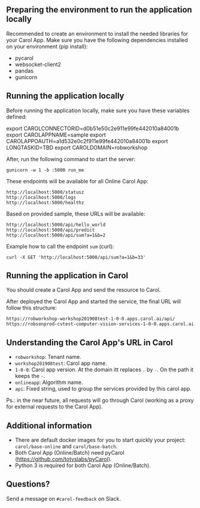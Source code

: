 Preparing the environment to run the application locally
---

Recommended to create an environment to install the needed libraries for your Carol App.
Make sure you have the following dependencies installed on your environment (pip install):
- pycarol
- websocket-client2
- pandas
- gunicorn


Running the application locally
---

Before running the application locally, make sure you have these variables defined:

export CAROLCONNECTORID=d0b51e50c2e911e99fe442010a84001b
export CAROLAPPNAME=sample
export CAROLAPPOAUTH=a1d532e0c2f911e99fe442010a84001b
export LONGTASKID=TBD
export CAROLDOMAIN=robworkshop

After, run the following command to start the server:

```
gunicorn -w 1 -b :5000 run_me
```

These endpoints will be available for all Online Carol App:

```
http://localhost:5000/statusz
http://localhost:5000/logs
http://localhost:5000/healthz
```

Based on provided sample, these URLs will be available:

```
http://localhost:5000/api/hello_world
http://localhost:5000/api/predict
http://localhost:5000/api/sum?a=1&b=2
```

Example how to call the endpoint `sum` (curl):

```
curl -X GET 'http://localhost:5000/api/sum?a=1&b=33'
```


Running the application in Carol
---

You should create a Carol App and send the resource to Carol.

After deployed the Carol App and started the service, the final URL will follow this structure:

```
https://robworkshop-workshop201908test-1-0-0.apps.carol.ai/api/
https://robsonprod-cvtest-computer-vision-services-1-0-0.apps.carol.ai
```

Understanding the Carol App's URL in Carol
---

- `robworkshop`: Tenant name.
- `workshop201908test`: Carol app name.
- `1-0-0`: Carol app version. At the domain itt replaces `.` by `-`. On the path it keeps the `-`.
- `onlineapp`: Algorithm name.
- `api`: Fixed string, used to group the services provided by this carol app.

Ps.: in the near future, all requests will go through Carol (working as a proxy for external requests to the Carol App).


Additional information
---

- There are default docker images for you to start quickly your project: `carol/base-online` and `carol/base-batch`.
- Both Carol App (Online/Batch) need pyCarol (https://github.com/totvslabs/pyCarol).
- Python 3 is required for both Carol App (Online/Batch).


Questions?
---

Send a message on `#carol-feedback` on Slack.
